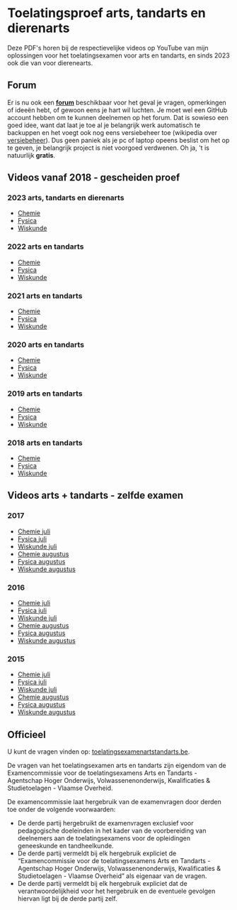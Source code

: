 # Toelatingsproef arts, tandarts en dierenarts #

Deze PDF's horen bij de respectievelijke videos op YouTube van mijn oplossingen voor het toelatingsexamen voor arts en tandarts, en sinds 2023 ook die van voor dierenearts.

## Forum ##
Er is nu ook een __[forum](https://github.com/DenIngenieur/Toelatingsproef-arts-tandarts/discussions/ "forum")__ beschikbaar voor het geval je vragen, opmerkingen of ideeën hebt, of gewoon eens je hart wil luchten. Je moet wel een GitHub account hebben om te kunnen deelnemen op het forum. Dat is sowieso een goed idee, want dat laat je toe al je belangrijk werk automatisch te backuppen en het voegt ook nog eens versiebeheer toe (wikipedia over [versiebeheer](https://nl.wikipedia.org/wiki/Versiebeheersysteem "versiebeheer")). Dus geen paniek als je pc of laptop opeens beslist om het op te geven, je belangrijk project is niet voorgoed verdwenen.
Oh ja, 't is natuurlijk __gratis__. 

## Videos vanaf 2018 - gescheiden proef ##
### 2023 arts, tandarts en dierenarts ###
* [Chemie](https://www.youtube.com/playlist?list=PLGQD6QSQ70Tcs7ji5caaBFvXQdfeazW2X "Chemie 2023")
* [Fysica](https://www.youtube.com/playlist?list=PLGQD6QSQ70Tct_s9pQ5kQiMx6uIKlMTUD "Fysica 2023")
* [Wiskunde](https://www.youtube.com/playlist?list=PLGQD6QSQ70Tfa8hEWUIn9KZxPOU8vCtyL "Wiskunde 2023")

### 2022 arts en tandarts ###
* [Chemie](https://www.youtube.com/playlist?list=PLGQD6QSQ70Tcta2w8Flqat6iR3x1fxJSy "Chemie 2022")
* [Fysica](https://www.youtube.com/playlist?list=PLGQD6QSQ70Te0NyjqzWrPlRnFeYodzoqc "Fysica 2022")
* [Wiskunde](https://www.youtube.com/playlist?list=PLGQD6QSQ70TdCJu0q4NNdnliWiyReBJ0A "Wiskunde 2022")

### 2021 arts en tandarts ###
* [Chemie](https://www.youtube.com/playlist?list=PLGQD6QSQ70Tc8WXKc3f_3KCVOTx0rbpg7 "Chemie 2021")
* [Fysica](https://www.youtube.com/playlist?list=PLGQD6QSQ70Tdv4fXHXn3BKuwfMDTECuEP "Fysica 2021")
* [Wiskunde](https://www.youtube.com/playlist?list=PLGQD6QSQ70TczqQO9ugozVffGpGDVv-oD "Wiskunde 2021")

### 2020 arts en tandarts ###
* [Chemie](https://www.youtube.com/playlist?list=PLGQD6QSQ70Tdbw01K_UC86o4XEMOBtfwv "Chemie 2020")
* [Fysica](https://www.youtube.com/playlist?list=PLGQD6QSQ70Tc6o5ERxUv77lU0bTElO7-q "Fysica 2020")
* [Wiskunde](https://www.youtube.com/playlist?list=PLGQD6QSQ70Te84wHyMpQUE7y4_GREO29A "Wiskunde 2020")

### 2019 arts en tandarts ###
* [Chemie](https://www.youtube.com/playlist?list=PLGQD6QSQ70Teo6P8dAoXSkQXTX2v8hjbj "Chemie 2019")
* [Fysica](https://www.youtube.com/playlist?list=PLGQD6QSQ70Tf5QHLsvINR2nkouwRZYqBr "Fysica 2019")
* [Wiskunde](https://www.youtube.com/playlist?list=PLGQD6QSQ70Teh1Gkge9mJDmudJbmBAR9G "Wiskunde 2019")

### 2018 arts en tandarts ###
* [Chemie](https://www.youtube.com/playlist?list=PLGQD6QSQ70TeSJBIxeJnZqHEzOfV289PS "Chemie 2018")
* [Fysica](https://www.youtube.com/playlist?list=PLGQD6QSQ70Tc_8gJAKXom-c6YL-qZ4pAE "Fysica 2018")
* [Wiskunde](https://www.youtube.com/playlist?list=PLGQD6QSQ70TcPGM_2DoA9b9miHUQm0dWg "Wiskunde 2018")

## Videos arts + tandarts - zelfde examen ##
### 2017 ###
* [Chemie juli](https://www.youtube.com/playlist?list=PLGQD6QSQ70TcVZnOyXxQS9OC3hN95tiWG "Chemie juli 2017")
* [Fysica juli](https://www.youtube.com/playlist?list=PLGQD6QSQ70Td7qX067JX6PI7BXtpcYujl "Fysica juli 2017")
* [Wiskunde juli](https://www.youtube.com/playlist?list=PLGQD6QSQ70TcZlDapbyfGdoTIRWZrpZuo "Wiskunde juli 2017")
* [Chemie augustus](https://www.youtube.com/playlist?list=PLGQD6QSQ70TdDmlYx87NgNjnMNb2xjWfy "Chemie augustus 2017")
* [Fysica augustus](https://www.youtube.com/playlist?list=PLGQD6QSQ70Td_rL97LIKTcRCm4jvwd6C6 "Fysica augustus 2017")
* [Wiskunde augustus](https://www.youtube.com/playlist?list=PLGQD6QSQ70TdrCJU7Sdfnb-xnEUEwYN3i "Wiskunde augustus 2017")

### 2016 ###
* [Chemie juli](https://www.youtube.com/playlist?list=PLGQD6QSQ70Tds1knigcgF8RszOm_aqkTA "Chemie juli 2016")
* [Fysica juli](https://www.youtube.com/playlist?list=PLGQD6QSQ70TeBuaS8TEClqXzEX16yQMsy "Fysica juli 2016")
* [Wiskunde juli](https://www.youtube.com/playlist?list=PLGQD6QSQ70TdDJ8mKMHB1jdKYefKJD89J "Wiskunde juli 2016")
* [Chemie augustus](https://www.youtube.com/playlist?list=PLGQD6QSQ70TeUMuWdvntSQPXtvf1kuFop "Chemie augustus 2016")
* [Fysica augustus](https://www.youtube.com/playlist?list=PLGQD6QSQ70TeBuaS8TEClqXzEX16yQMsy "Fysica augustus 2016")
* [Wiskunde augustus](https://www.youtube.com/playlist?list=PLGQD6QSQ70Tc57e6aA0byQSN23WKpMxu0 "Wiskunde augustus 2016")

### 2015 ###
* [Chemie juli](https://www.youtube.com/playlist?list=PLGQD6QSQ70TcL6K_i5H001PpI_nwSF9n6 "Chemie juli 2015")
* [Fysica juli](https://www.youtube.com/playlist?list=PLGQD6QSQ70TepAqDE1-Vgy8iFAFKw-zfT "Fysica juli 2015")
* [Wiskunde juli](https://www.youtube.com/playlist?list=PLGQD6QSQ70TczRFmFqsjQ8G0Ul2qKJ6QE "Wiskunde juli 2015")
* [Chemie augustus](https://www.youtube.com/playlist?list=PLGQD6QSQ70TdtIHSivd8tgmJsavV0uoFC "Chemie augustus 2015")
* [Fysica augustus](https://www.youtube.com/playlist?list=PLGQD6QSQ70Tdpyp_pE5RYEtOmtf8Xo2sJ "Fysica augustus 2015")
* [Wiskunde augustus](https://www.youtube.com/playlist?list=PLGQD6QSQ70TffCL9hTTELugzBGVjRHEd- "Wiskunde augustus 2015")


## Officieel ##
U kunt de vragen vinden op: [toelatingsexamenartstandarts.be](https://www.toelatingsexamenartstandarts.be/ "toelatingsexamenartstandarts.be").

De vragen van het toelatingsexamen arts en tandarts zijn eigendom van de Examencommissie voor de toelatingsexamens Arts en Tandarts - Agentschap Hoger Onderwijs, Volwassenenonderwijs, Kwalificaties & Studietoelagen - Vlaamse Overheid.

De examencommissie laat hergebruik van de examenvragen door derden toe onder de volgende voorwaarden:

* De derde partij hergebruikt de examenvragen exclusief voor pedagogische doeleinden in het kader van de voorbereiding van deelnemers aan de toelatingsexamens voor de opleidingen geneeskunde en tandheelkunde.
* De derde partij vermeldt bij elk hergebruik expliciet de “Examencommissie voor de toelatingsexamens Arts en Tandarts - Agentschap Hoger Onderwijs, Volwassenenonderwijs, Kwalificaties & Studietoelagen - Vlaamse Overheid” als eigenaar van de vragen.
* De derde partij vermeldt bij elk hergebruik expliciet dat de verantwoordelijkheid voor het hergebruik en de eventuele gevolgen hiervan ligt bij de derde partij zelf.
